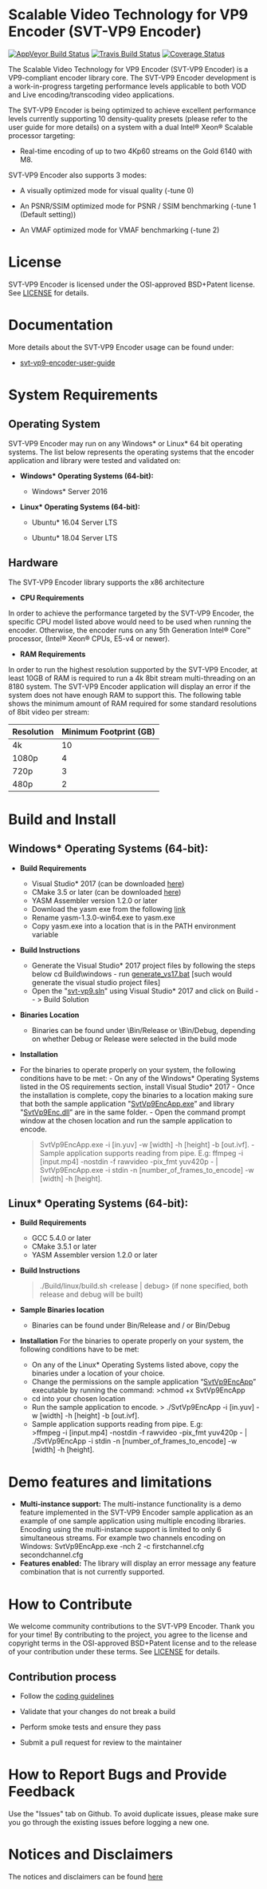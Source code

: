 # Scalable Video Technology for VP9 Encoder (SVT-VP9 Encoder)
[![AppVeyor Build Status](https://ci.appveyor.com/api/projects/status/github/OpenVisualCloud/SVT-VP9?branch=master&svg=true)](https://ci.appveyor.com/project/OpenVisualCloud/SVT-VP9)
[![Travis Build Status](https://travis-ci.org/OpenVisualCloud/SVT-VP9.svg?branch=master)](https://travis-ci.org/OpenVisualCloud/SVT-VP9)
[![Coverage Status](https://coveralls.io/repos/github/OpenVisualCloud/SVT-VP9/badge.svg?branch=master)](https://coveralls.io/github/OpenVisualCloud/SVT-VP9?branch=master)

The Scalable Video Technology for VP9 Encoder (SVT-VP9 Encoder) is a VP9-compliant encoder library core. The SVT-VP9 Encoder development is a work-in-progress targeting performance levels applicable to both VOD and Live encoding/transcoding video applications.

The SVT-VP9 Encoder is being optimized to achieve excellent performance levels currently supporting 10 density-quality presets (please refer to the user guide for more details) on a system with a dual Intel® Xeon® Scalable processor targeting:

- Real-time encoding of up to two 4Kp60 streams on the Gold 6140 with M8.

SVT-VP9 Encoder also supports 3 modes:

- A visually optimized mode for visual quality (-tune 0)

- An PSNR/SSIM optimized mode for PSNR / SSIM benchmarking (-tune 1 (Default setting))

- An VMAF optimized mode for VMAF benchmarking (-tune 2)

# License

SVT-VP9 Encoder is licensed under the OSI-approved BSD+Patent license. See [LICENSE](LICENSE.md) for details.

# Documentation

More details about the SVT-VP9 Encoder usage can be found under:
-   [svt-vp9-encoder-user-guide](Docs/svt-vp9_encoder_user_guide.md)

# System Requirements

## Operating System

SVT-VP9 Encoder may run on any Windows* or Linux* 64 bit operating systems. The list below represents the operating systems that the encoder application and library were tested and validated on:

* __Windows* Operating Systems (64-bit):__

    -  Windows* Server 2016

* __Linux* Operating Systems (64-bit):__

    -  Ubuntu* 16.04 Server LTS

    -  Ubuntu* 18.04 Server LTS


## Hardware

The SVT-VP9 Encoder library supports the x86 architecture

* __CPU Requirements__

In order to achieve the performance targeted by the SVT-VP9 Encoder, the specific CPU model listed above would need to be used when running the encoder. Otherwise, the encoder runs on any 5th Generation Intel® Core™ processor, (Intel® Xeon® CPUs, E5-v4 or newer).

* __RAM Requirements__

In order to run the highest resolution supported by the SVT-VP9 Encoder, at least 10GB of RAM is required to run a 4k 8bit stream multi-threading on an 8180 system. The SVT-VP9 Encoder application will display an error if the system does not have enough RAM to support this. The following table shows the minimum amount of RAM required for some standard resolutions of 8bit video per stream:


|        Resolution         | Minimum Footprint (GB)|
|-----------------------|-----------------------|
|        4k                 |           10             |
|        1080p             |            4          |
|        720p             |            3          |
|        480p             |            2          |

# Build and Install

## Windows* Operating Systems (64-bit):

* __Build Requirements__
    -    Visual Studio* 2017 (can be downloaded [here](https://www.visualstudio.com/vs/older-downloads/))
    -    CMake 3.5 or later (can be downloaded [here](https://github.com/Kitware/CMake/releases/download/v3.13.0/cmake-3.13.0-win64-x64.msi))
    -   YASM Assembler version 1.2.0 or later
    -    Download the yasm exe from the following [link](http://www.tortall.net/projects/yasm/releases/yasm-1.3.0-win64.exe)
    -    Rename yasm-1.3.0-win64.exe to yasm.exe
    -   Copy yasm.exe into a location that is in the PATH environment variable

* __Build Instructions__
    -    Generate the Visual Studio* 2017 project files by following the steps below cd Build\windows
        -    run <u>generate_vs17.bat</u> [such would generate the visual studio project files]
    -    Open the "<u>svt-vp9.sln</u>" using Visual Studio* 2017 and click on Build -- > Build Solution

* __Binaries Location__
    -   Binaries can be found under <repo dir>\Bin/Release or <repo dir>\Bin/Debug, depending on whether Debug or Release were selected in the build mode

* __Installation__
-    For the binaries to operate properly on your system, the following conditions have to be met:
    -    On any of the Windows* Operating Systems listed in the OS requirements section, install Visual Studio* 2017
    -    Once the installation is complete, copy the binaries to a location making sure that both the sample application "<u>SvtVp9EncApp.exe</u>” and library "<u>SvtVp9Enc.dll</u>” are in the same folder.
    -    Open the command prompt window at the chosen location and run the sample application to encode. 
        > SvtVp9EncApp.exe -i [in.yuv] -w [width] -h [height] -b [out.ivf].
    -    Sample application supports reading from pipe. E.g: 
        > ffmpeg -i [input.mp4] -nostdin -f rawvideo -pix_fmt yuv420p - | SvtVp9EncApp.exe -i stdin -n [number_of_frames_to_encode] -w [width] -h [height].

## Linux* Operating Systems (64-bit):

* __Build Requirements__
     -    GCC 5.4.0 or later
     -    CMake 3.5.1 or later
     -    YASM Assembler version 1.2.0 or later

* __Build Instructions__
     >    ./Build/linux/build.sh <release | debug> (if none specified, both release and debug will be built)

* __Sample Binaries location__
     -    Binaries can be found under Bin/Release and / or Bin/Debug

* __Installation__
For the binaries to operate properly on your system, the following conditions have to be met:
    -    On any of the Linux* Operating Systems listed above, copy the binaries under a location of your choice.
    -    Change the permissions on the sample application “<u>SvtVp9EncApp</u>” executable by running the         command: 
        >chmod +x SvtVp9EncApp
    -    cd into your chosen location
    -    Run the sample application to encode. 
        >    ./SvtVp9EncApp -i [in.yuv] -w [width] -h [height] -b [out.ivf].
    -    Sample application supports reading from pipe. E.g:  
        >ffmpeg -i [input.mp4] -nostdin -f rawvideo -pix_fmt yuv420p - | ./SvtVp9EncApp -i stdin -n [number_of_frames_to_encode] -w [width] -h [height].

# Demo features and limitations

-  **Multi-instance support:** The multi-instance functionality is a demo feature implemented in the SVT-VP9 Encoder sample application as an example of one sample application using multiple encoding libraries. Encoding using the multi-instance support is limited to only 6 simultaneous streams. For example two channels encoding on Windows: SvtVp9EncApp.exe -nch 2 -c firstchannel.cfg secondchannel.cfg
-  **Features enabled:** The library will display an error message any feature combination that is not currently supported. 

# How to Contribute

We welcome community contributions to the SVT-VP9 Encoder. Thank you for your time! By contributing to the project, you agree to the license and copyright terms in the OSI-approved BSD+Patent license and to the release of your contribution under these terms. See [LICENSE](LICENSE.md) for details.

## Contribution process

-  Follow the [coding guidelines](STYLE.md)

-  Validate that your changes do not break a build

-  Perform smoke tests and ensure they pass

-  Submit a pull request for review to the maintainer

# How to Report Bugs and Provide Feedback

Use the "Issues" tab on Github. To avoid duplicate issues, please make sure you go through the existing issues before logging a new one.

# Notices and Disclaimers

The notices and disclaimers can be found [here](NOTICES.md)
